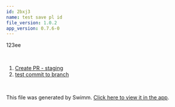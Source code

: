 ```yaml
---
id: 2bxj3
name: test save pl id
file_version: 1.0.2
app_version: 0.7.6-0
---
```


<!-- Intro - Do not remove this comment -->
123ee

<br/>

<!-- Steps - Do not remove this comment -->
1. [Create PR - staging](create-pr-staging.42oy5.sw.md)
2. [test commit to branch](test-commit-to-branch.10obx.sw.md)


<br/>

This file was generated by Swimm. [Click here to view it in the app](http://localhost:5001/repos/Z2l0aHViJTNBJTNBc3ItZXh0ZW5zaW9uJTNBJTNBZG91ZWs=/docs/2bxj3).